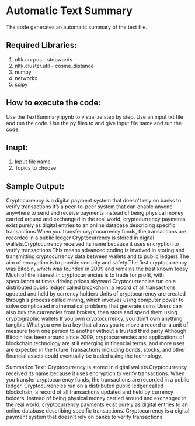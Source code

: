 # Automatic Text Summary
The code generates an automatic summary of the text file. 
  
## Required Libraries:
1. nltk.corpus - stopwords
2. nltk.cluster.util - cosine_distance
3. numpy
4. networkx
5. scipy
  
## How to execute the code: 
Use the TextSummary.ipynb to visualize step by step. Use an input txt file and run the code. 
Use the py files to and give input file name and run the code. 
  
## Inupt: 
 1. Input file name
 2. Topics to choose
   
## Sample Output:
Cryptocurrency is a digital payment system that doesn't rely on banks to verify transactions
It’s a peer-to-peer system that can enable anyone anywhere to send and receive payments
Instead of being physical money carried around and exchanged in the real world, cryptocurrency payments exist purely as digital entries to an online database describing specific transactions
When you transfer cryptocurrency funds, the transactions are recorded in a public ledger
Cryptocurrency is stored in digital wallets.Cryptocurrency received its name because it uses encryption to verify transactions
This means advanced coding is involved in storing and transmitting cryptocurrency data between wallets and to public ledgers
The aim of encryption is to provide security and safety.The first cryptocurrency was Bitcoin, which was founded in 2009 and remains the best known today
Much of the interest in cryptocurrencies is to trade for profit, with speculators at times driving prices skyward
Cryptocurrencies run on a distributed public ledger called blockchain, a record of all transactions updated and held by currency holders
Units of cryptocurrency are created through a process called mining, which involves using computer power to solve complicated mathematical problems that generate coins
Users can also buy the currencies from brokers, then store and spend them using cryptographic wallets
If you own cryptocurrency, you don’t own anything tangible
What you own is a key that allows you to move a record or a unit of measure from one person to another without a trusted third party
Although Bitcoin has been around since 2009, cryptocurrencies and applications of blockchain technology are still emerging in financial terms, and more uses are expected in the future
Transactions including bonds, stocks, and other financial assets could eventually be traded using the technology.

Summarize Text: 
 Cryptocurrency is stored in digital wallets.Cryptocurrency received its name because it uses encryption to verify transactions. When you transfer cryptocurrency funds, the transactions are recorded in a public ledger. Cryptocurrencies run on a distributed public ledger called blockchain, a record of all transactions updated and held by currency holders. Instead of being physical money carried around and exchanged in the real world, cryptocurrency payments exist purely as digital entries to an online database describing specific transactions. ﻿Cryptocurrency is a digital payment system that doesn't rely on banks to verify transactions
 
